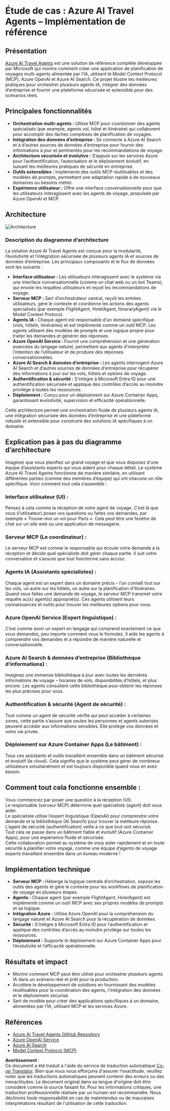 <!--
CO_OP_TRANSLATOR_METADATA:
{
  "original_hash": "4d3415b9d2bf58bc69be07f945a69e07",
  "translation_date": "2025-06-13T21:39:58+00:00",
  "source_file": "09-CaseStudy/travelagentsample.md",
  "language_code": "fr"
}
-->
# Étude de cas : Azure AI Travel Agents – Implémentation de référence

## Présentation

[Azure AI Travel Agents](https://github.com/Azure-Samples/azure-ai-travel-agents) est une solution de référence complète développée par Microsoft qui montre comment créer une application de planification de voyages multi-agents alimentée par l’IA, utilisant le Model Context Protocol (MCP), Azure OpenAI et Azure AI Search. Ce projet illustre les meilleures pratiques pour orchestrer plusieurs agents IA, intégrer des données d’entreprise et fournir une plateforme sécurisée et extensible pour des scénarios réels.

## Principales fonctionnalités
- **Orchestration multi-agents :** Utilise MCP pour coordonner des agents spécialisés (par exemple, agents vol, hôtel et itinéraire) qui collaborent pour accomplir des tâches complexes de planification de voyages.
- **Intégration des données d’entreprise :** Se connecte à Azure AI Search et à d’autres sources de données d’entreprise pour fournir des informations à jour et pertinentes pour les recommandations de voyage.
- **Architecture sécurisée et évolutive :** S’appuie sur les services Azure pour l’authentification, l’autorisation et le déploiement évolutif, en suivant les meilleures pratiques de sécurité en entreprise.
- **Outils extensibles :** Implémente des outils MCP réutilisables et des modèles de prompts, permettant une adaptation rapide à de nouveaux domaines ou besoins métier.
- **Expérience utilisateur :** Offre une interface conversationnelle pour que les utilisateurs interagissent avec les agents de voyage, propulsée par Azure OpenAI et MCP.

## Architecture
![Architecture](https://raw.githubusercontent.com/Azure-Samples/azure-ai-travel-agents/main/docs/ai-travel-agents-architecture-diagram.png)

### Description du diagramme d’architecture

La solution Azure AI Travel Agents est conçue pour la modularité, l’évolutivité et l’intégration sécurisée de plusieurs agents IA et sources de données d’entreprise. Les principaux composants et le flux de données sont les suivants :

- **Interface utilisateur :** Les utilisateurs interagissent avec le système via une interface conversationnelle (comme un chat web ou un bot Teams), qui envoie les requêtes utilisateurs et reçoit les recommandations de voyage.
- **Serveur MCP :** Sert d’orchestrateur central, reçoit les entrées utilisateurs, gère le contexte et coordonne les actions des agents spécialisés (par exemple FlightAgent, HotelAgent, ItineraryAgent) via le Model Context Protocol.
- **Agents IA :** Chaque agent est responsable d’un domaine spécifique (vols, hôtels, itinéraires) et est implémenté comme un outil MCP. Les agents utilisent des modèles de prompts et une logique propre pour traiter les demandes et générer des réponses.
- **Azure OpenAI Service :** Fournit une compréhension et une génération avancées du langage naturel, permettant aux agents d’interpréter l’intention de l’utilisateur et de produire des réponses conversationnelles.
- **Azure AI Search & données d’entreprise :** Les agents interrogent Azure AI Search et d’autres sources de données d’entreprise pour récupérer des informations à jour sur les vols, hôtels et options de voyage.
- **Authentification & sécurité :** S’intègre à Microsoft Entra ID pour une authentification sécurisée et applique des contrôles d’accès au moindre privilège à toutes les ressources.
- **Déploiement :** Conçu pour un déploiement sur Azure Container Apps, garantissant évolutivité, supervision et efficacité opérationnelle.

Cette architecture permet une orchestration fluide de plusieurs agents IA, une intégration sécurisée des données d’entreprise et une plateforme robuste et extensible pour construire des solutions IA spécifiques à un domaine.

## Explication pas à pas du diagramme d’architecture
Imaginez que vous planifiez un grand voyage et que vous disposez d’une équipe d’assistants experts qui vous aident pour chaque détail. Le système Azure AI Travel Agents fonctionne de manière similaire, en utilisant différentes parties (comme des membres d’équipe) qui ont chacune un rôle spécifique. Voici comment tout cela s’assemble :

### Interface utilisateur (UI) :
Pensez à cela comme la réception de votre agent de voyage. C’est là que vous (l’utilisateur) posez vos questions ou faites vos demandes, par exemple « Trouve-moi un vol pour Paris ». Cela peut être une fenêtre de chat sur un site web ou une application de messagerie.

### Serveur MCP (Le coordinateur) :
Le serveur MCP est comme le responsable qui écoute votre demande à la réception et décide quel spécialiste doit gérer chaque partie. Il suit votre conversation et s’assure que tout fonctionne sans accroc.

### Agents IA (Assistants spécialistes) :
Chaque agent est un expert dans un domaine précis – l’un connaît tout sur les vols, un autre sur les hôtels, un autre sur la planification d’itinéraires. Quand vous faites une demande de voyage, le serveur MCP transmet votre requête au(x) agent(s) approprié(s). Ces agents utilisent leurs connaissances et outils pour trouver les meilleures options pour vous.

### Azure OpenAI Service (Expert linguistique) :
C’est comme avoir un expert en langage qui comprend exactement ce que vous demandez, peu importe comment vous le formulez. Il aide les agents à comprendre vos demandes et à répondre de manière naturelle et conversationnelle.

### Azure AI Search & données d’entreprise (Bibliothèque d’informations) :
Imaginez une immense bibliothèque à jour avec toutes les dernières informations de voyage – horaires de vols, disponibilités d’hôtels, et plus encore. Les agents consultent cette bibliothèque pour obtenir les réponses les plus précises pour vous.

### Authentification & sécurité (Agent de sécurité) :
Tout comme un agent de sécurité vérifie qui peut accéder à certaines zones, cette partie s’assure que seules les personnes et agents autorisés peuvent accéder aux informations sensibles. Elle protège vos données et votre vie privée.

### Déploiement sur Azure Container Apps (Le bâtiment) :
Tous ces assistants et outils travaillent ensemble dans un bâtiment sécurisé et évolutif (le cloud). Cela signifie que le système peut gérer de nombreux utilisateurs simultanément et est toujours disponible quand vous en avez besoin.

## Comment tout cela fonctionne ensemble :

Vous commencez par poser une question à la réception (UI).  
Le responsable (serveur MCP) détermine quel spécialiste (agent) doit vous aider.  
Le spécialiste utilise l’expert linguistique (OpenAI) pour comprendre votre demande et la bibliothèque (AI Search) pour trouver la meilleure réponse.  
L’agent de sécurité (authentification) veille à ce que tout soit sécurisé.  
Tout cela se passe dans un bâtiment fiable et évolutif (Azure Container Apps), pour une expérience fluide et sécurisée.  
Cette collaboration permet au système de vous aider rapidement et en toute sécurité à planifier votre voyage, comme une équipe d’agents de voyage experts travaillant ensemble dans un bureau moderne !

## Implémentation technique
- **Serveur MCP :** Héberge la logique centrale d’orchestration, expose les outils des agents et gère le contexte pour les workflows de planification de voyage en plusieurs étapes.
- **Agents :** Chaque agent (par exemple FlightAgent, HotelAgent) est implémenté comme un outil MCP avec ses propres modèles de prompts et sa logique.
- **Intégration Azure :** Utilise Azure OpenAI pour la compréhension du langage naturel et Azure AI Search pour la récupération de données.
- **Sécurité :** S’intègre à Microsoft Entra ID pour l’authentification et applique des contrôles d’accès au moindre privilège sur toutes les ressources.
- **Déploiement :** Supporte le déploiement sur Azure Container Apps pour l’évolutivité et l’efficacité opérationnelle.

## Résultats et impact
- Montre comment MCP peut être utilisé pour orchestrer plusieurs agents IA dans un scénario réel et prêt pour la production.
- Accélère le développement de solutions en fournissant des modèles réutilisables pour la coordination des agents, l’intégration des données et le déploiement sécurisé.
- Sert de modèle pour créer des applications spécifiques à un domaine, alimentées par l’IA, utilisant MCP et les services Azure.

## Références
- [Azure AI Travel Agents GitHub Repository](https://github.com/Azure-Samples/azure-ai-travel-agents)  
- [Azure OpenAI Service](https://azure.microsoft.com/en-us/products/ai-services/openai-service/)  
- [Azure AI Search](https://azure.microsoft.com/en-us/products/ai-services/ai-search/)  
- [Model Context Protocol (MCP)](https://modelcontextprotocol.io/)

**Avertissement** :  
Ce document a été traduit à l'aide du service de traduction automatique [Co-op Translator](https://github.com/Azure/co-op-translator). Bien que nous nous efforçons d'assurer l'exactitude, veuillez noter que les traductions automatiques peuvent contenir des erreurs ou des inexactitudes. Le document original dans sa langue d'origine doit être considéré comme la source faisant foi. Pour les informations critiques, une traduction professionnelle réalisée par un humain est recommandée. Nous déclinons toute responsabilité en cas de malentendus ou de mauvaises interprétations résultant de l'utilisation de cette traduction.